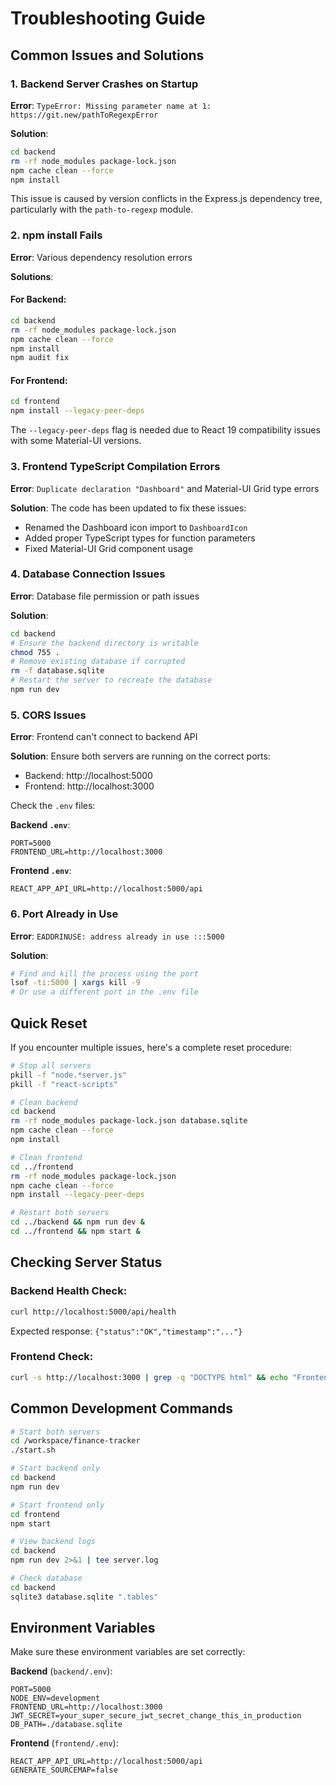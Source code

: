# Troubleshooting Guide

## Common Issues and Solutions

### 1. Backend Server Crashes on Startup

**Error**: `TypeError: Missing parameter name at 1: https://git.new/pathToRegexpError`

**Solution**:
```bash
cd backend
rm -rf node_modules package-lock.json
npm cache clean --force
npm install
```

This issue is caused by version conflicts in the Express.js dependency tree, particularly with the `path-to-regexp` module.

### 2. npm install Fails

**Error**: Various dependency resolution errors

**Solutions**:

#### For Backend:
```bash
cd backend
rm -rf node_modules package-lock.json
npm cache clean --force
npm install
npm audit fix
```

#### For Frontend:
```bash
cd frontend
npm install --legacy-peer-deps
```

The `--legacy-peer-deps` flag is needed due to React 19 compatibility issues with some Material-UI versions.

### 3. Frontend TypeScript Compilation Errors

**Error**: `Duplicate declaration "Dashboard"` and Material-UI Grid type errors

**Solution**: The code has been updated to fix these issues:
- Renamed the Dashboard icon import to `DashboardIcon`
- Added proper TypeScript types for function parameters
- Fixed Material-UI Grid component usage

### 4. Database Connection Issues

**Error**: Database file permission or path issues

**Solution**:
```bash
cd backend
# Ensure the backend directory is writable
chmod 755 .
# Remove existing database if corrupted
rm -f database.sqlite
# Restart the server to recreate the database
npm run dev
```

### 5. CORS Issues

**Error**: Frontend can't connect to backend API

**Solution**: Ensure both servers are running on the correct ports:
- Backend: http://localhost:5000
- Frontend: http://localhost:3000

Check the `.env` files:

**Backend `.env`**:
```
PORT=5000
FRONTEND_URL=http://localhost:3000
```

**Frontend `.env`**:
```
REACT_APP_API_URL=http://localhost:5000/api
```

### 6. Port Already in Use

**Error**: `EADDRINUSE: address already in use :::5000`

**Solution**:
```bash
# Find and kill the process using the port
lsof -ti:5000 | xargs kill -9
# Or use a different port in the .env file
```

## Quick Reset

If you encounter multiple issues, here's a complete reset procedure:

```bash
# Stop all servers
pkill -f "node.*server.js"
pkill -f "react-scripts"

# Clean backend
cd backend
rm -rf node_modules package-lock.json database.sqlite
npm cache clean --force
npm install

# Clean frontend
cd ../frontend
rm -rf node_modules package-lock.json
npm cache clean --force
npm install --legacy-peer-deps

# Restart both servers
cd ../backend && npm run dev &
cd ../frontend && npm start &
```

## Checking Server Status

### Backend Health Check:
```bash
curl http://localhost:5000/api/health
```
Expected response: `{"status":"OK","timestamp":"..."}`

### Frontend Check:
```bash
curl -s http://localhost:3000 | grep -q "DOCTYPE html" && echo "Frontend OK" || echo "Frontend Error"
```

## Common Development Commands

```bash
# Start both servers
cd /workspace/finance-tracker
./start.sh

# Start backend only
cd backend
npm run dev

# Start frontend only
cd frontend
npm start

# View backend logs
cd backend
npm run dev 2>&1 | tee server.log

# Check database
cd backend
sqlite3 database.sqlite ".tables"
```

## Environment Variables

Make sure these environment variables are set correctly:

**Backend** (`backend/.env`):
```
PORT=5000
NODE_ENV=development
FRONTEND_URL=http://localhost:3000
JWT_SECRET=your_super_secure_jwt_secret_change_this_in_production
DB_PATH=./database.sqlite
```

**Frontend** (`frontend/.env`):
```
REACT_APP_API_URL=http://localhost:5000/api
GENERATE_SOURCEMAP=false
```